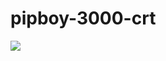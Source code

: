 # pipboy-3000-crt

![](https://github.com/kbeflo/pipboy-3000-crt/raw/master/.github/pipboy-3000-crt.gif)
